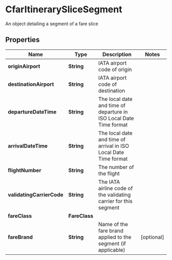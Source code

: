 

# CfarItinerarySliceSegment

An object detailing a segment of a fare slice

## Properties

| Name | Type | Description | Notes |
|------------ | ------------- | ------------- | -------------|
|**originAirport** | **String** | IATA airport code of origin |  |
|**destinationAirport** | **String** | IATA airport code of destination |  |
|**departureDateTime** | **String** | The local date and time of departure in ISO Local Date Time format |  |
|**arrivalDateTime** | **String** | The local date and time of arrival in ISO Local Date Time format |  |
|**flightNumber** | **String** | The number of the flight |  |
|**validatingCarrierCode** | **String** | The IATA airline code of the validating carrier for this segment |  |
|**fareClass** | **FareClass** |  |  |
|**fareBrand** | **String** | Name of the fare brand applied to the segment (if applicable) |  [optional] |



